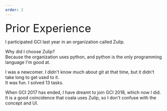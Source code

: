 ```yaml
---
order: 2
---
```


<div style="font-size: 35px">Prior Experience</div>

I participated GCI last year in an organization called Zulip.

Why did I choose Zulip? <br>
Because the organization uses python, and python is the only programming language I'm good at.

I was a newcomer. I didn't know much about git at that time, but it didn't take long to get used to it.<br>
It was fun. I solved 13 tasks.

When GCI 2017 has ended, I have dreamt to join GCI 2018, which now I did.<br>
It is a good coincidence that coala uses Zulip, so I don't confuse with the concept and UI.
